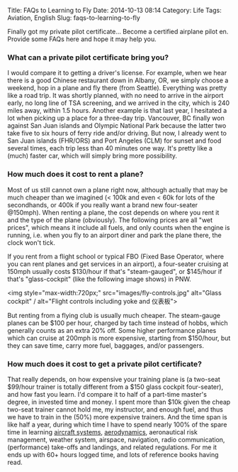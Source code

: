 Title: FAQs to Learning to Fly
Date: 2014-10-13 08:14
Category: Life
Tags: Aviation, English
Slug: faqs-to-learning-to-fly

Finally got my private pilot certificate... 
Become a certified airplane pilot en.
Provide some FAQs here and hope it may help you.

### What can a private pilot certificate bring you?

I would compare it to getting a driver's license.
For example, when we hear there is a good Chinese restaurant down in Albany, OR, we simply choose a weekend, hop in a plane and fly there (from Seattle).
Everything was pretty like a road trip. 
It was shortly planned, with no need to arrive in the airport early, no long line of TSA screening, and we arrived in the city, which is 240 miles away, within 1.5 hours.
Another example is that last year, I hesitated a lot when picking up a place for a three-day trip.
Vancouver, BC finally won against San Juan islands and Olympic National Park because the latter two take five to six hours of ferry ride and/or driving.
But now, I already went to San Juan islands (FHR/ORS) and Port Angeles (CLM) for sunset and food several times, each trip less than 40 minutes one way.
It's pretty like a (much) faster car, which will simply bring more possibility.

### How much does it cost to rent a plane?

Most of us still cannot own a plane right now, although actually that may be much cheaper than we imagined (&lt; 100k and even &lt; 60k for lots of the secondhands, or 400k if you really want a brand new four-seater @150mph).
When renting a plane, the cost depends on where you rent it and the type of the plane (obviously).
The following prices are all "wet prices", which means it include all fuels, and only counts when the engine is running, i.e. when you fly to an airport diner and park the plane there, the clock won't tick.

If you rent from a flight school or typical FBO (Fixed Base Operator, where you can rent planes and get services in an airport), a four-seater cruising at 150mph usually costs $130/hour if that's "steam-gauged", or $145/hour if that's "glass-cockpit" (like the following image shows) in PNW.

<img style="max-width:720px;" src="images/fly-controls.jpg" alt="Glass cockpit" / alt="Flight controls including yoke and 仪表板">

But renting from a flying club is usually much cheaper.
The steam-gauge planes can be $100 per hour, charged by tach time instead of hobbs, which generally counts as an extra 20% off.
Some higher performance planes which can cruise at 200mph is more expensive, starting from $150/hour, but they can save time, carry more fuel, baggages, and/or passengers.

### How much does it cost to get a private pilot certificate?

That really depends, on how expensive your training plane is (a two-seat $99/hour trainer is totally different from a $150 glass cockpit four-seater), and how fast you learn.
I'd compare it to half of a part-time master's degree, in invested time and money.
I spent more than $10k given the cheap two-seat trainer cannot hold me, my instructor, and enough fuel, and thus we have to train in the (50%) more expensive trainers.
And the time span is like half a year, during which time I have to spend nearly 100% of the spare time in learning [aircraft systems](/drone-aerodynamics-a.html), [aerodynamics](/drone-aerodynamics-b.html), aeronautical risk management, weather system, airspace, navigation, radio communication, (performance) take-offs and landings, and related regulations.
For me it ends up with 60+ hours logged time, and lots of reference books having read.